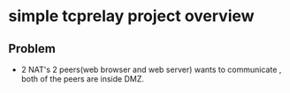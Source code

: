 # simple tcprelay project overview
## Problem
- 2 NAT's 2 peers(web browser and web server) wants to communicate , both of the peers are inside DMZ.


